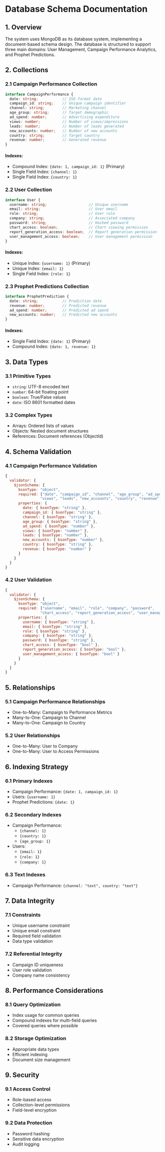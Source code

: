 # Database Schema Documentation

## 1. Overview
The system uses MongoDB as its database system, implementing a document-based schema design. The database is structured to support three main domains: User Management, Campaign Performance Analytics, and Prophet Predictions.

## 2. Collections

### 2.1 Campaign Performance Collection
```typescript
interface CampaignPerformance {
  date: string;           // ISO format date
  campaign_id: string;    // Unique campaign identifier
  channel: string;        // Marketing channel
  age_group: string;      // Target demographic
  ad_spend: number;       // Advertising expenditure
  views: number;          // Number of views/impressions
  leads: number;          // Number of leads generated
  new_accounts: number;   // Number of new accounts
  country: string;        // Target country
  revenue: number;        // Generated revenue
}
```

#### Indexes:
- Compound Index: `{date: 1, campaign_id: 1}` (Primary)
- Single Field Index: `{channel: 1}`
- Single Field Index: `{country: 1}`

### 2.2 User Collection
```typescript
interface User {
  username: string;                   // Unique username
  email: string;                      // User email
  role: string;                       // User role
  company: string;                    // Associated company
  password: string;                   // Hashed password
  chart_access: boolean;              // Chart viewing permission
  report_generation_access: boolean;  // Report generation permission
  user_management_access: boolean;    // User management permission
}
```

#### Indexes:
- Unique Index: `{username: 1}` (Primary)
- Unique Index: `{email: 1}`
- Single Field Index: `{role: 1}`

### 2.3 Prophet Predictions Collection
```typescript
interface ProphetPrediction {
  date: string;           // Prediction date
  revenue: number;        // Predicted revenue
  ad_spend: number;       // Predicted ad spend
  new_accounts: number;   // Predicted new accounts
}
```

#### Indexes:
- Single Field Index: `{date: 1}` (Primary)
- Compound Index: `{date: 1, revenue: 1}`

## 3. Data Types

### 3.1 Primitive Types
- `string`: UTF-8 encoded text
- `number`: 64-bit floating point
- `boolean`: True/False values
- `date`: ISO 8601 formatted dates

### 3.2 Complex Types
- Arrays: Ordered lists of values
- Objects: Nested document structures
- References: Document references (ObjectId)

## 4. Schema Validation

### 4.1 Campaign Performance Validation
```javascript
{
  validator: {
    $jsonSchema: {
      bsonType: "object",
      required: ["date", "campaign_id", "channel", "age_group", "ad_spend", 
                "views", "leads", "new_accounts", "country", "revenue"],
      properties: {
        date: { bsonType: "string" },
        campaign_id: { bsonType: "string" },
        channel: { bsonType: "string" },
        age_group: { bsonType: "string" },
        ad_spend: { bsonType: "number" },
        views: { bsonType: "number" },
        leads: { bsonType: "number" },
        new_accounts: { bsonType: "number" },
        country: { bsonType: "string" },
        revenue: { bsonType: "number" }
      }
    }
  }
}
```

### 4.2 User Validation
```javascript
{
  validator: {
    $jsonSchema: {
      bsonType: "object",
      required: ["username", "email", "role", "company", "password",
                "chart_access", "report_generation_access", "user_management_access"],
      properties: {
        username: { bsonType: "string" },
        email: { bsonType: "string" },
        role: { bsonType: "string" },
        company: { bsonType: "string" },
        password: { bsonType: "string" },
        chart_access: { bsonType: "bool" },
        report_generation_access: { bsonType: "bool" },
        user_management_access: { bsonType: "bool" }
      }
    }
  }
}
```

## 5. Relationships

### 5.1 Campaign Performance Relationships
- One-to-Many: Campaign to Performance Metrics
- Many-to-One: Campaign to Channel
- Many-to-One: Campaign to Country

### 5.2 User Relationships
- One-to-Many: User to Company
- One-to-Many: User to Access Permissions

## 6. Indexing Strategy

### 6.1 Primary Indexes
- Campaign Performance: `{date: 1, campaign_id: 1}`
- Users: `{username: 1}`
- Prophet Predictions: `{date: 1}`

### 6.2 Secondary Indexes
- Campaign Performance:
  - `{channel: 1}`
  - `{country: 1}`
  - `{age_group: 1}`
- Users:
  - `{email: 1}`
  - `{role: 1}`
  - `{company: 1}`

### 6.3 Text Indexes
- Campaign Performance: `{channel: "text", country: "text"}`

## 7. Data Integrity

### 7.1 Constraints
- Unique username constraint
- Unique email constraint
- Required field validation
- Data type validation

### 7.2 Referential Integrity
- Campaign ID uniqueness
- User role validation
- Company name consistency

## 8. Performance Considerations

### 8.1 Query Optimization
- Index usage for common queries
- Compound indexes for multi-field queries
- Covered queries where possible

### 8.2 Storage Optimization
- Appropriate data types
- Efficient indexing
- Document size management

## 9. Security

### 9.1 Access Control
- Role-based access
- Collection-level permissions
- Field-level encryption

### 9.2 Data Protection
- Password hashing
- Sensitive data encryption
- Audit logging
